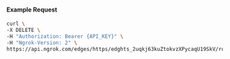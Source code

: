 <!-- Code generated for API Clients. DO NOT EDIT. -->

#### Example Request

```bash
curl \
-X DELETE \
-H "Authorization: Bearer {API_KEY}" \
-H "Ngrok-Version: 2" \
https://api.ngrok.com/edges/https/edghts_2uqkj63kuZtokvzXPycaqU19SkV/routes/edghtsrt_2uqkj5xbDLYBgKQRXRrcf2oMILl/response_headers
```
